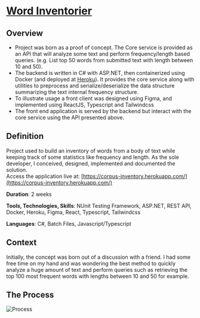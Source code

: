 # [Word Inventorier](https://github.com/KMurphs/word-inventorier)



## Overview

-  Project was born as a proof of concept. The Core service is provided as an API that will analyze some text and perform frequency/length based queries. (e.g. List top 50 words from submitted text with length between 10 and 50).
-  The backend is written in C# with ASP.NET, then containerized using Docker (and deployed at [Heroku](https://corpus-inventory.herokuapp.com/)). It provides the core service along with utilities to preprocess and serialize/deserialize the data structure summarizing the text internal frequency structure.
-  To illustrate usage a front client was designed using Figma, and implemented using ReactJS, Typescript and Tailwindcss
-  The front end application is served by the backend but interact with the core service using the API presented above.



## Definition

Project used to build an inventory of words from a body of text while keeping track of some statistics like frequency and length. As the sole developer, I conceived, designed, implemented and documented the solution. <br/>Access the application live at: [https://corpus-inventory.herokuapp.com/](https://corpus-inventory.herokuapp.com/)

**Duration**: 2 weeks 

**Tools, Technologies, Skills**: NUnit Testing Framework, ASP.NET, REST API, Docker, Heroku, Figma, React, Typescript, Tailwindcss

**Languages**: C#, Batch Files, Javascript/Typescript



## Context

Initially, the concept was born out of a discussion with a friend. I had some free time on my hand and was wondering the best method to quickly analyze a huge amount of text and perform queries such as retrieving the top 100 most frequent words with lengths between 10 and 50 for example.


## The Process

![Process](https://raw.githubusercontent.com/KMurphs/word-inventorier/master/docs/Process.png "Development and Design Process")
